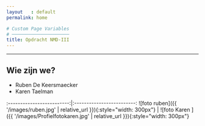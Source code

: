 ```yaml
---
layout   : default
permalink: home

# Custom Page Variables
# ─────────────────────
title: Opdracht NMD-III
---
```

___ 

Wie zijn we?
------------


- Ruben De Keersmaecker   
- Karen Taelman    



:-------------------------:|:-------------------------:
![foto ruben]({{ '/images/ruben.jpg' | relative_url }}){:style="width: 300px"} | ![foto Karen ]({{ '/images/Profielfotokaren.jpg' | relative_url }}){:style="width: 300px"}